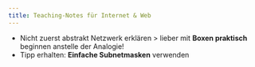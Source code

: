 ```yaml
---
title: Teaching-Notes für Internet & Web
---
```


- Nicht zuerst abstrakt Netzwerk erklären > lieber mit **Boxen praktisch** beginnen anstelle der Analogie!
- Tipp erhalten: **Einfache Subnetmasken** verwenden
